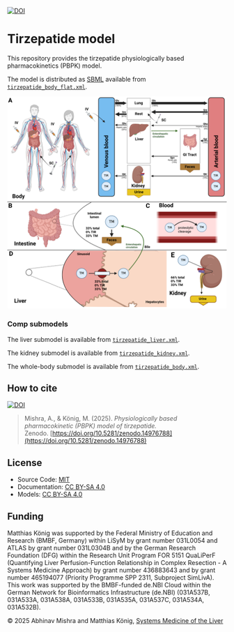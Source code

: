 [![DOI](https://zenodo.org/badge/DOI/10.5281/zenodo.14976788.svg)](https://doi.org/10.5281/zenodo.14976788)

# Tirzepatide model
This repository provides the tirzepatide physiologically based pharmacokinetics (PBPK) model.

The model is distributed as [SBML](http://sbml.org) available from [`tirzepatide_body_flat.xml`](./models/tirzepatide_body_flat.xml).

![model overview](./figures/tirzepatide_model.png)

### Comp submodels
The liver submodel is available from [`tirzepatide_liver.xml`](./models/tirzepatide_liver.xml).

The kidney submodel is available from [`tirzepatide_kidney.xml`](./models/tirzepatide_kidney.xml).

The whole-body submodel is available from [`tirzepatide_body.xml`](./models/tirzepatide_body.xml).

## How to cite
[![DOI](https://zenodo.org/badge/DOI/10.5281/zenodo.14976788.svg)](https://doi.org/10.5281/zenodo.14976788)

> Mishra, A., & König, M. (2025).
> *Physiologically based pharmacokinetic (PBPK) model of tirzepatide.*   
> Zenodo. [https://doi.org/10.5281/zenodo.14976788](https://doi.org/10.5281/zenodo.14976788)

## License

* Source Code: [MIT](https://opensource.org/license/MIT)
* Documentation: [CC BY-SA 4.0](https://creativecommons.org/licenses/by-sa/4.0/)
* Models: [CC BY-SA 4.0](https://creativecommons.org/licenses/by-sa/4.0/)

## Funding
Matthias König was supported by the Federal Ministry of Education and Research (BMBF, Germany) within LiSyM by grant number 031L0054 and ATLAS by grant number 031L0304B and by the German Research Foundation (DFG) within the Research Unit Program FOR 5151 QuaLiPerF (Quantifying Liver Perfusion-Function Relationship in Complex Resection - A Systems Medicine Approach) by grant number 436883643 and by grant number 465194077 (Priority Programme SPP 2311, Subproject SimLivA). This work was supported by the BMBF-funded de.NBI Cloud within the German Network for Bioinformatics Infrastructure (de.NBI) (031A537B, 031A533A, 031A538A, 031A533B, 031A535A, 031A537C, 031A534A, 031A532B). 

© 2025 Abhinav Mishra and Matthias König, [Systems Medicine of the Liver](https://livermetabolism.com)